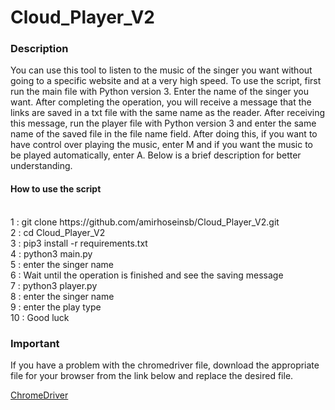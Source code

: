 # Cloud_Player_V2


### Description

You can use this tool to listen to the music of the singer you want without going to a specific website and at a very high speed.
To use the script, first run the main file with Python version 3. Enter the name of the singer you want. After completing the operation, you will receive a message that the links are saved in a txt file with the same name as the reader.
After receiving this message, run the player file with Python version 3 and enter the same name of the saved file in the file name field. After doing this, if you want to have control over playing the music, enter M and if you want the music to be played automatically, enter A.
Below is a brief description for better understanding.

#### How to use the script

<br>
1 : git clone https://github.com/amirhoseinsb/Cloud_Player_V2.git
<br>
2 : cd Cloud_Player_V2
<br>
3 : pip3 install -r requirements.txt
<br>
4 : python3 main.py
<br>
5 : enter the singer name
<br>
6 : Wait until the operation is finished and see the saving message
<br>
7 : python3 player.py
<br>
8 : enter the singer name
<br>
9 : enter the play type
<br>
10 : Good luck

### Important

If you have a problem with the chromedriver file, download the appropriate file for your browser from the link below and replace the desired file.

<a href="https://chromedriver.chromium.org/downloads" target="_blank">ChromeDriver</a>

